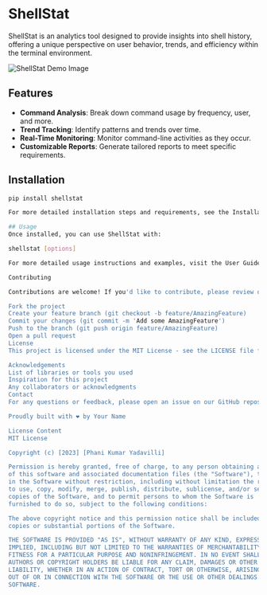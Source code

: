 # ShellStat

ShellStat is an analytics tool designed to provide insights into shell history, offering a unique perspective on user behavior, trends, and efficiency within the terminal environment.

![ShellStat Demo Image](path_to_demo_image.png) 
<!-- Replace 'path_to_demo_image.png' with a real path if you have a demo image or screenshot of your project -->

## Features

- **Command Analysis**: Break down command usage by frequency, user, and more.
- **Trend Tracking**: Identify patterns and trends over time.
- **Real-Time Monitoring**: Monitor command-line activities as they occur.
- **Customizable Reports**: Generate tailored reports to meet specific requirements.

## Installation

```bash
pip install shellstat

For more detailed installation steps and requirements, see the Installation Guide.

## Usage
Once installed, you can use ShellStat with:

shellstat [options]

For more detailed usage instructions and examples, visit the User Guide.

Contributing

Contributions are welcome! If you'd like to contribute, please review our Contributing Guidelines.

Fork the project
Create your feature branch (git checkout -b feature/AmazingFeature)
Commit your changes (git commit -m 'Add some AmazingFeature')
Push to the branch (git push origin feature/AmazingFeature)
Open a pull request
License
This project is licensed under the MIT License - see the LICENSE file for details.

Acknowledgements
List of libraries or tools you used
Inspiration for this project
Any collaborators or acknowledgments
Contact
For any questions or feedback, please open an issue on our GitHub repository or send us an email at support@example.com.

Proudly built with ❤️ by Your Name

License Content
MIT License

Copyright (c) [2023] [Phani Kumar Yadavilli]

Permission is hereby granted, free of charge, to any person obtaining a copy
of this software and associated documentation files (the "Software"), to deal
in the Software without restriction, including without limitation the rights
to use, copy, modify, merge, publish, distribute, sublicense, and/or sell
copies of the Software, and to permit persons to whom the Software is
furnished to do so, subject to the following conditions:

The above copyright notice and this permission notice shall be included in all
copies or substantial portions of the Software.

THE SOFTWARE IS PROVIDED "AS IS", WITHOUT WARRANTY OF ANY KIND, EXPRESS OR
IMPLIED, INCLUDING BUT NOT LIMITED TO THE WARRANTIES OF MERCHANTABILITY,
FITNESS FOR A PARTICULAR PURPOSE AND NONINFRINGEMENT. IN NO EVENT SHALL THE
AUTHORS OR COPYRIGHT HOLDERS BE LIABLE FOR ANY CLAIM, DAMAGES OR OTHER
LIABILITY, WHETHER IN AN ACTION OF CONTRACT, TORT OR OTHERWISE, ARISING FROM,
OUT OF OR IN CONNECTION WITH THE SOFTWARE OR THE USE OR OTHER DEALINGS IN THE
SOFTWARE.